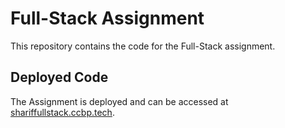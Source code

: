 # Full-Stack Assignment

This repository contains the code for the Full-Stack assignment.

## Deployed Code

The Assignment is deployed and can be accessed at [shariffullstack.ccbp.tech](https://shariffullstack.ccbp.tech).


